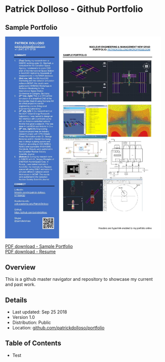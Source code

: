 # Patrick Dolloso - Github Portfolio

## Sample Portfolio

![alt text](https://github.com/patrickdolloso/Portfolio/blob/master/images/Patrick%20Dolloso%20Sample%20Portfolio.jpg?raw=true)

[PDF download - Sample Portfolio](https://patrickdolloso.files.wordpress.com/2018/09/patrick-dolloso-portfolio.pdf)
<br>[PDF download - Resume](#)

## Overview

This is a github master navigator and repository to showcase my current and past work.

## Details
* Last updated: Sep 25 2018
* Version 1.0
* Distribution: Public
* Location:
[github.com/patrickdolloso/portfolio](https://github.com/patrickdolloso/Portfolio)

## Table of Contents
* Test